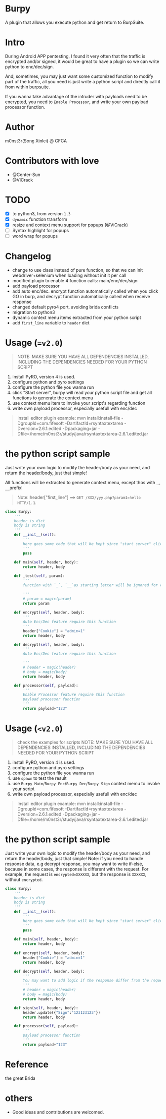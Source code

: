 # Burpy
A plugin that allows you execute python and get return to BurpSuite.

# Intro
During Android APP pentesting, I found it very often that the traffic is encrypted and/or signed, it would be great to have a plugin so we can write python to enc/dec/sign.

And, sometimes, you may just want some customized function to modify part of the traffic, all you need is just write a python script and directly call it from within burpsuite.

If you wanna take advantage of the intruder with payloads need to be encrypted, you need to `Enable Processor`, and write your own payload processor function.

# Author
m0nst3r(Song Xinlei) @ CFCA

# Contributors with love
- @Center-Sun
- @ViCrack

# TODO
- [x] to python3, from version `1.3`
- [x] `dynamic` function transform
- [x] resize and context menu support for popups (@ViCrack)
- [ ] Syntax highlight for popups
- [ ] word wrap for popups

# Changelog
- change to use class instead of pure function, so that we can init webdriver+selenium when loading without init it per call
- modified plugin to enable 4 function calls: main/enc/dec/sign
- add payload processor
- add auto enc/dec. encrypt function automatically called when you click GO in burp, and decrypt function automatically called when receive response
- changed default pyro4 port, avoiding brida conflicts
- migration to python3
- dynamic context menu items extracted from your python script
- add `first_line` variable to `header` dict

# Usage (`=v2.0`)
> NOTE: MAKE SURE YOU HAVE ALL DEPENDENCIES INSTALLED, INCLUDING THE DEPENDENCIES NEEDED FOR YOUR PYTHON SCRIPT

1. install PyRO, version 4 is used.
2. configure python and pyro settings
3. configure the python file you wanna run
4. click "Start server", burpy will read your python script file and get all functions to generate the context menu
5. use context memu item to invoke your script's regarding function
6. write own payload processor, especially usefull with enc/dec

> Install editor plugin example: mvn install:install-file -DgroupId=com.fifesoft -DartifactId=rsyntaxtextarea -Dversion=2.6.1.edited -Dpackaging=jar -Dfile=/home/m0nst3r/study/java/rsyntaxtextarea-2.6.1.edited.jar

# the python script sample
Just write your own logic to modify the header/body as your need, and return the header/body, just that simple!

All functions will be extracted to generate context menu, except thos with `_`, `__`prefix!

> Note: header["first_line"] ==> `GET /XXX/yyy.php?param1=hello HTTP/1.1`.

```python
class Burpy:
    '''
    header is dict
    body is string
    '''
    def __init__(self):
        '''
        here goes some code that will be kept since "start server" clicked, for example, webdriver, which usually takes long time to init
        '''
        pass
        
    def main(self, header, body):
        return header, body

    def _test(self, param):
        '''
        function with `_`, `__`as starting letter will be ignored for context menu

        '''
        # param = magic(param)
        return param
    
    def encrypt(self, header, body):
        '''
        Auto Enc/Dec feature require this function
        '''
        header["Cookie"] = "admin=1"
        return header, body

    def decrypt(self, header, body):
        '''
        Auto Enc/Dec feature require this function

        '''
        # header = magic(header)
        # body = magic(body)
        return header, body

    def processor(self, payload):
        '''
        Enable Processor feature require this function
        payload processor function
        '''
        return payload+"123"
```

# Usage (`<v2.0`)

> check the examples for scripts
> NOTE: MAKE SURE YOU HAVE ALL DEPENDENCIES INSTALLED, INCLUDING THE DEPENDENCIES NEEDED FOR YOUR PYTHON SCRIPT

1. install PyRO, version 4 is used.
2. configure python and pyro settings
3. configure the python file you wanna run
4. use `spawn` to test the result
5. use `Burpy Main`/`Burpy Enc`/`Burpy Dec`/`Burpy Sign` context memu to invoke your script
6. write own payload processor, especially usefull with enc/dec

> Install editor plugin example: mvn install:install-file -DgroupId=com.fifesoft -DartifactId=rsyntaxtextarea -Dversion=2.6.1.edited -Dpackaging=jar -Dfile=/home/m0nst3r/study/java/rsyntaxtextarea-2.6.1.edited.jar

# the python script sample
Just write your own logic to modify the header/body as your need, and return the header/body, just that simple!
Note: if you need to handle response data, e.g decrypt response, you may want to write if-else, because in some cases, the response is different with the request. For example, the request is `encrypted=XXXXXX`, but the response is `XXXXXX`, without `encrypted`. 
```python
class Burpy:
    '''
    header is dict
    body is string
    '''
    def __init__(self):
        '''
        here goes some code that will be kept since "start server" clicked, for example, webdriver, which usually takes long time to init
        '''
        pass
        
    def main(self, header, body):
        return header, body
    
    def encrypt(self, header, body):
        header["Cookie"] = "admin=1"
        return header, body

    def decrypt(self, header, body):
        '''
        You may want to add logic if the response differ from the request, for example in the request, the encrypted data is followed after "data=", but in the response, the whole response body is encrypted data, without "data="
        '''
        # header = magic(header)
        # body = magic(body)
        return header, body

    def sign(self, header, body):
        header.update({"Sign":"123123123"})
        return header, body

    def processor(self, payload):
        '''
        payload processor function
        '''
        return payload+"123"
```

# Reference
the great Brida

# others
- Good ideas and contributions are welcomed.
